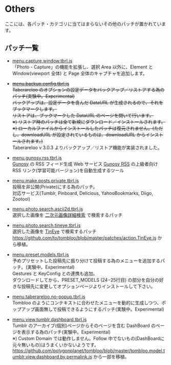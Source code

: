 # Others

ここには、各パッチ・カテゴリに当てはまらないその他のパッチが置かれています。

## パッチ一覧

* [menu.capture.window.tbrl.js](https://raw.github.com/YungSang/patches-for-taberareloo/master/others/menu.capture.window.tbrl.js)  
	「Photo - Capture」の機能を拡張し、選択 Area 以外に、Element と Window(viewport 全体) と Page 全体のキャプチャを追加します。

* <del>[menu.backup.config.tbrl.js](https://raw.github.com/YungSang/patches-for-taberareloo/master/others/menu.backup.config.tbrl.js)  
	Taberareloo のオプションの設定データをバックアップ／リストアする為のパッチ(実験中。Experimental)  
	バックアップは、設定データを含んだ DataURL が生成されるので、それをブックマークします。  
	リストアは、ブックマークした DataURL のページを開いて行います。  
	※) リストア時のパッチは全て新規にダウンロード／インストールされます。  
	※) ローカルファイルからインストールしたパッチは復元されません。(ただし、downloadURL が設定されているものは、downloadURL からインストールされます。)</del>  
	Taberareloo v 3.0.3 よりバックアップ／リストア機能が実装されました。

* [menu.gunosy.rss.tbrl.js](https://raw.github.com/YungSang/patches-for-taberareloo/master/others/menu.gunosy.rss.tbrl.js)  
	[Gunosy](http://gunosy.com) の RSS フィード生成 Web サービス [Gunosy RSS](http://dai-shi.github.io/gunosy-rss/) の上級者向け RSS リンク(学習可能バージョン)を自動生成するツール

* [menu.make.posts.private.tbrl.js](https://raw.github.com/YungSang/patches-for-taberareloo/master/others/menu.make.posts.private.tbrl.js)  
	投稿を非公開(Private)にする為のパッチ。  
	対応サービス(Tumblr, Pinboard, Delicious, YahooBookmarks, Diigo, Zootool)

* [menu.photo.search.ascii2d.tbrl.js](https://raw.github.com/YungSang/patches-for-taberareloo/master/others/menu.photo.search.ascii2d.tbrl.js)  
	選択した画像を [二次元画像詳細検索](http://www.ascii2d.net/imagesearch) で検索するパッチ

* [menu.photo.search.tineye.tbrl.js](https://raw.github.com/YungSang/patches-for-taberareloo/master/others/menu.photo.search.tineye.tbrl.js)  
	選択した画像を [TinEye](http://www.tineye.com) で検索するパッチ
	https://github.com/to/tombloo/blob/master/patches/action.TinEye.js から移植。

* [menu.preset.models.tbrl.js](https://raw.github.com/YungSang/patches-for-taberareloo/master/others/menu.preset.models.tbrl.js)  
	予めプリセットした投稿先に振り分けて投稿する為のメニューを追加するパッチ。(実験中。Experimental)  
	Gestures と KeyConfig との連携も追加。  
	ダウンロードしてから、PRESET_MODELS (24−25行目) の部分を自分の好きな投稿先に変更してオプションページよりインストールして下さい。

* [menu.taberareloo.no-popup.tbrl.js](https://raw.github.com/YungSang/patches-for-taberareloo/master/others/menu.taberareloo.no-popup.tbrl.js)  
	Tombloo のようにコンテキストに合わせたメニューを動的に生成しつつ、ポップアップ画面無しで投稿できるようにするパッチ(実験中。Experimental)

* [menu.view.tumblr.dashboard.tbrl.js](https://raw.github.com/YungSang/patches-for-taberareloo/master/others/menu.view.tumblr.dashboard.tbrl.js)  
	Tumblr のアーカイブ(個別)ページからそのページを含む DashBoard のページを表示する為のパッチ(実験中。Experimental)  
	※) Custom Domain では動作しません。Follow 中でないもの(DashBoardに元々無いもの)はうまくいかないようです。  
	https://github.com/polygonplanet/tombloo/blob/master/tombloo.model.tumblr.view.dashboard.by.permalink.js から一部を移植。
